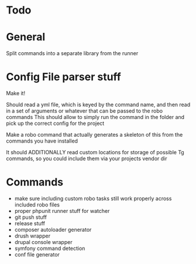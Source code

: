 # Todo

# General

Split commands into a separate library from the runner

#  Config File parser stuff

Make it!

Should read a yml file, which is keyed by the command name, and then read in a set of arguments or whatever that can be passed to the robo commands
This should allow to simply run the command in the folder and pick up the correct config for the project

Make a robo command that actually generates a skeleton of this from the commands you have installed

It should ADDITIONALLY read custom locations for storage of possible Tg commands, so you could include them via your projects vendor dir

# Commands

- make sure including custom robo tasks still work properly across included robo files
- proper phpunit runner stuff for watcher
- git push stuff
- release stuff
- composer autoloader generator
- drush wrapper
- drupal console wrapper
- symfony command detection
- conf file generator